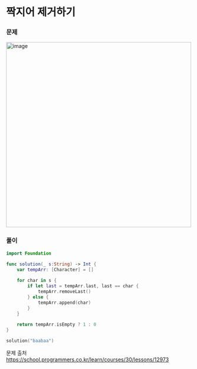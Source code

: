 #  짝지어 제거하기

### 문제
<img width="500" alt="image" src="https://github.com/user-attachments/assets/9379b425-a56d-438c-84b1-d07ca8f9cea1">


### 풀이 <br>
```swift 
import Foundation

func solution(_ s:String) -> Int {
    var tempArr: [Character] = []
    
    for char in s {
        if let last = tempArr.last, last == char {
            tempArr.removeLast()
        } else {
            tempArr.append(char)
        }
    }
    
    return tempArr.isEmpty ? 1 : 0
}

solution("baabaa")
```


문제 출처 <br>
https://school.programmers.co.kr/learn/courses/30/lessons/12973
